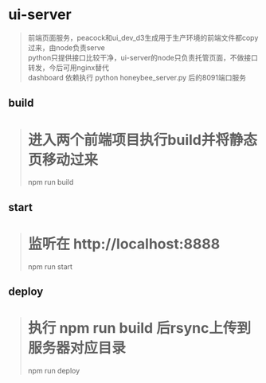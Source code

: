 # ui-server
> 前端页面服务，peacock和ui_dev_d3生成用于生产环境的前端文件都copy过来，由node负责serve  
> python只提供接口比较干净，ui-server的node只负责托管页面，不做接口转发，今后可用nginx替代  
> dashboard 依赖执行 python honeybee_server.py 后的8091端口服务  

## build
> # 进入两个前端项目执行build并将静态页移动过来 
> npm run build

## start
> # 监听在 http://localhost:8888  
> npm run start

## deploy
> # 执行 npm run build 后rsync上传到服务器对应目录   
> npm run deploy
